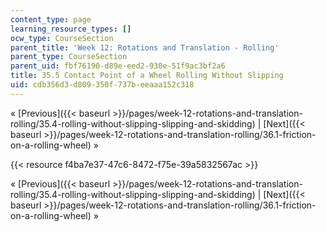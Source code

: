 ```yaml
---
content_type: page
learning_resource_types: []
ocw_type: CourseSection
parent_title: 'Week 12: Rotations and Translation - Rolling'
parent_type: CourseSection
parent_uid: fbf76190-d89e-eed2-930e-51f9ac3bf2a6
title: 35.5 Contact Point of a Wheel Rolling Without Slipping
uid: cdb356d3-d809-350f-737b-eeaaa152c318
---
```


« [Previous]({{< baseurl >}}/pages/week-12-rotations-and-translation-rolling/35.4-rolling-without-slipping-slipping-and-skidding) | [Next]({{< baseurl >}}/pages/week-12-rotations-and-translation-rolling/36.1-friction-on-a-rolling-wheel) »

{{< resource f4ba7e37-47c6-8472-f75e-39a5832567ac >}}

« [Previous]({{< baseurl >}}/pages/week-12-rotations-and-translation-rolling/35.4-rolling-without-slipping-slipping-and-skidding) | [Next]({{< baseurl >}}/pages/week-12-rotations-and-translation-rolling/36.1-friction-on-a-rolling-wheel) »